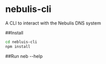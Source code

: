 # nebulis-cli
A CLI to interact with the Nebulis DNS system



##Install

```bash
cd nebluis-cli
npm install
```
##Run
neb --help 

